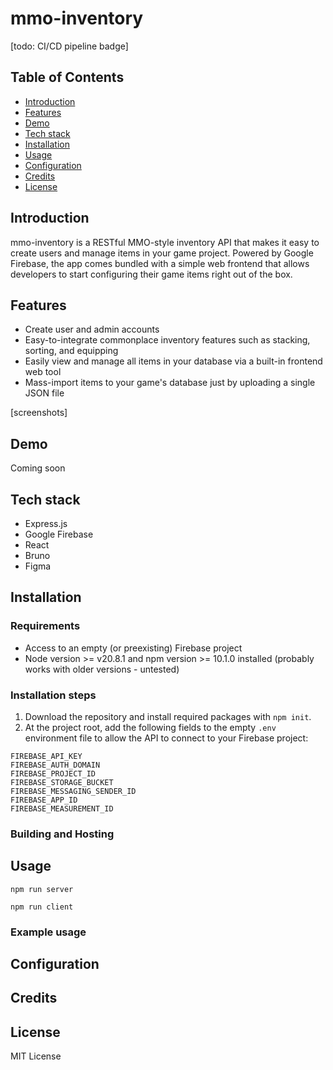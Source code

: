 # mmo-inventory

[todo: CI/CD pipeline badge]


## Table of Contents
- [Introduction](#introduction)
- [Features](#features)
- [Demo](#demo)
- [Tech stack](#tech-stack)
- [Installation](#installation)
- [Usage](#usage)
- [Configuration](#configuration)
- [Credits](#credits)
- [License](#license)

## Introduction

mmo-inventory is a RESTful MMO-style inventory API that makes it easy to create users and manage items in your game project. Powered by Google Firebase, the app comes bundled with a simple web frontend that allows developers to start configuring  their game items right out of the box.

## Features
- Create user and admin accounts 
- Easy-to-integrate commonplace inventory features such as stacking, sorting, and equipping
- Easily view and manage all items in your database via a built-in frontend web tool
- Mass-import items to your game's database just by uploading a single JSON file

[screenshots]


## Demo
Coming soon

## Tech stack
- Express.js
- Google Firebase
- React
- Bruno
- Figma

## Installation

### Requirements
- Access to an empty (or preexisting) Firebase project
- Node version >= v20.8.1 and npm version >= 10.1.0 installed (probably works with older versions - untested)

### Installation steps
1. Download the repository and install required packages with `npm init`.
2. At the project root, add the following fields to the empty `.env` environment file to allow the API to connect to your Firebase project:
```
FIREBASE_API_KEY
FIREBASE_AUTH_DOMAIN
FIREBASE_PROJECT_ID
FIREBASE_STORAGE_BUCKET
FIREBASE_MESSAGING_SENDER_ID
FIREBASE_APP_ID
FIREBASE_MEASUREMENT_ID
```

### Building and Hosting

## Usage

`npm run server`

`npm run client`

### Example usage

## Configuration

## Credits


## License
MIT License
